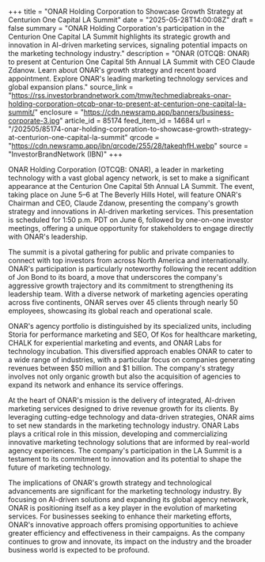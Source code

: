 +++
title = "ONAR Holding Corporation to Showcase Growth Strategy at Centurion One Capital LA Summit"
date = "2025-05-28T14:00:08Z"
draft = false
summary = "ONAR Holding Corporation's participation in the Centurion One Capital LA Summit highlights its strategic growth and innovation in AI-driven marketing services, signaling potential impacts on the marketing technology industry."
description = "ONAR (OTCQB: ONAR) to present at Centurion One Capital 5th Annual LA Summit with CEO Claude Zdanow. Learn about ONAR's growth strategy and recent board appointment. Explore ONAR's leading marketing technology services and global expansion plans."
source_link = "https://rss.investorbrandnetwork.com/tmw/techmediabreaks-onar-holding-corporation-otcqb-onar-to-present-at-centurion-one-capital-la-summit/"
enclosure = "https://cdn.newsramp.app/banners/business-corporate-3.jpg"
article_id = 85174
feed_item_id = 14684
url = "/202505/85174-onar-holding-corporation-to-showcase-growth-strategy-at-centurion-one-capital-la-summit"
qrcode = "https://cdn.newsramp.app/ibn/qrcode/255/28/takeqhfH.webp"
source = "InvestorBrandNetwork (IBN)"
+++

<p>ONAR Holding Corporation (OTCQB: ONAR), a leader in marketing technology with a vast global agency network, is set to make a significant appearance at the Centurion One Capital 5th Annual LA Summit. The event, taking place on June 5–6 at The Beverly Hills Hotel, will feature ONAR's Chairman and CEO, Claude Zdanow, presenting the company's growth strategy and innovations in AI-driven marketing services. This presentation is scheduled for 1:50 p.m. PDT on June 6, followed by one-on-one investor meetings, offering a unique opportunity for stakeholders to engage directly with ONAR's leadership.</p><p>The summit is a pivotal gathering for public and private companies to connect with top investors from across North America and internationally. ONAR's participation is particularly noteworthy following the recent addition of Jon Bond to its board, a move that underscores the company's aggressive growth trajectory and its commitment to strengthening its leadership team. With a diverse network of marketing agencies operating across five continents, ONAR serves over 45 clients through nearly 50 employees, showcasing its global reach and operational scale.</p><p>ONAR's agency portfolio is distinguished by its specialized units, including Storia for performance marketing and SEO, Of Kos for healthcare marketing, CHALK for experiential marketing and events, and ONAR Labs for technology incubation. This diversified approach enables ONAR to cater to a wide range of industries, with a particular focus on companies generating revenues between $50 million and $1 billion. The company's strategy involves not only organic growth but also the acquisition of agencies to expand its network and enhance its service offerings.</p><p>At the heart of ONAR's mission is the delivery of integrated, AI-driven marketing services designed to drive revenue growth for its clients. By leveraging cutting-edge technology and data-driven strategies, ONAR aims to set new standards in the marketing technology industry. ONAR Labs plays a critical role in this mission, developing and commercializing innovative marketing technology solutions that are informed by real-world agency experiences. The company's participation in the LA Summit is a testament to its commitment to innovation and its potential to shape the future of marketing technology.</p><p>The implications of ONAR's growth strategy and technological advancements are significant for the marketing technology industry. By focusing on AI-driven solutions and expanding its global agency network, ONAR is positioning itself as a key player in the evolution of marketing services. For businesses seeking to enhance their marketing efforts, ONAR's innovative approach offers promising opportunities to achieve greater efficiency and effectiveness in their campaigns. As the company continues to grow and innovate, its impact on the industry and the broader business world is expected to be profound.</p>